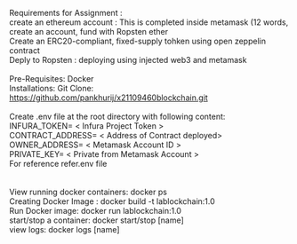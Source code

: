Requirements for Assignment : <br/>
create an ethereum account :  This is completed inside metamask (12 words, create an account, fund with Ropsten ether <br/>
Create an ERC20-compliant, fixed-supply tohken using open zeppelin contract <br/>
Deply to Ropsten : deploying using injected web3 and metamask  <br/>
<br/>
Pre-Requisites: Docker <br/>
Installations: Git Clone: https://github.com/pankhurij/x21109460blockchain.git    <br/>
<br/>
Create .env file at the root directory with following content:            <br/>                                                                                      INFURA_TOKEN= < Infura Project Token >                            <br/>                                                                                           CONTRACT_ADDRESS= < Address of Contract deployed>                 <br/>                                                                                               OWNER_ADDRESS= < Metamask Account ID >                       <br/>                                                                                                   PRIVATE_KEY= < Private from Metamask Account >  <br/>
For reference refer.env file     <br/>  
<br/>
View running docker containers: docker ps   <br/>
Creating Docker Image : docker build -t lablockchain:1.0 <br/>
Run Docker image: docker run lablockchain:1.0   <br/>
start/stop a container: docker start/stop [name]  <br/>
view logs: docker logs [name] <br/>
